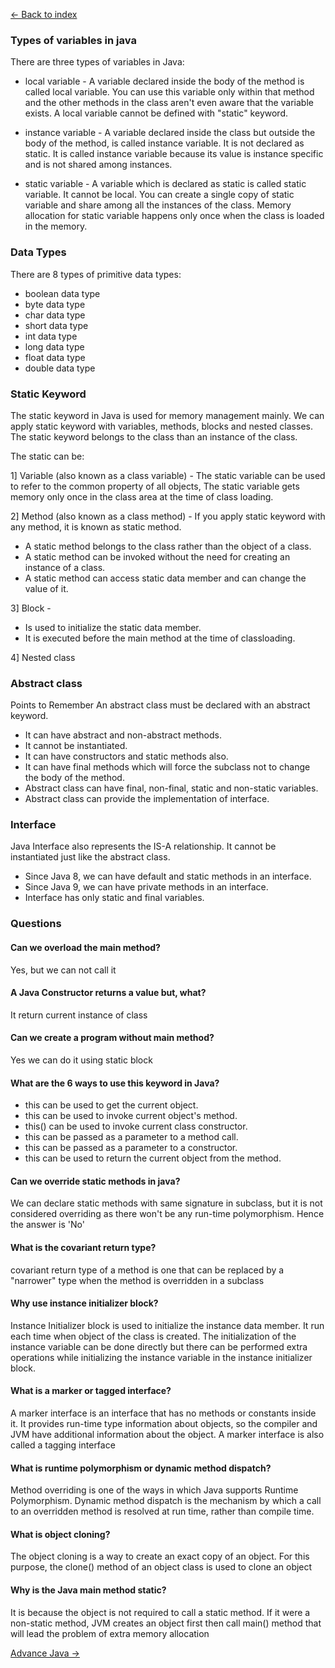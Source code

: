[<- Back to index](https://github.com/rburade21/study)

### Types of variables in java
There are three types of variables in Java:

* local variable -
A variable declared inside the body of the method is called local variable. You can use this variable only within that method and the other methods in the class aren't even aware that the variable exists.
A local variable cannot be defined with "static" keyword.


* instance variable - 
A variable declared inside the class but outside the body of the method, is called instance variable. It is not declared as static.
It is called instance variable because its value is instance specific and is not shared among instances.
* static variable - 
A variable which is declared as static is called static variable. It cannot be local. You can create a single copy of static variable and share among all the instances of the class. Memory allocation for static variable happens only once when the class is loaded in the memory.

### Data Types
There are 8 types of primitive data types:

* boolean data type
* byte data type
* char data type
* short data type
* int data type
* long data type
* float data type
* double data type

### Static Keyword
The static keyword in Java is used for memory management mainly. We can apply static keyword with variables, methods, blocks and nested classes. The static keyword belongs to the class than an instance of the class.

The static can be:

1] Variable (also known as a class variable) - 
The static variable can be used to refer to the common property of all objects, The static variable gets memory only once in the class area at the time of class loading.

2]  Method (also known as a class method) - 
If you apply static keyword with any method, it is known as static method.

* A static method belongs to the class rather than the object of a class.
* A static method can be invoked without the need for creating an instance of a class.
* A static method can access static data member and can change the value of it.

3] Block - 
* Is used to initialize the static data member.
* It is executed before the main method at the time of classloading.

4] Nested class

### Abstract class 

Points to Remember
An abstract class must be declared with an abstract keyword.
* It can have abstract and non-abstract methods.
* It cannot be instantiated.
* It can have constructors and static methods also.
* It can have final methods which will force the subclass not to change the body of the method.
* Abstract class can have final, non-final, static and non-static variables.
* Abstract class can provide the implementation of interface.

### Interface

Java Interface also represents the IS-A relationship. It cannot be instantiated just like the abstract class.
* Since Java 8, we can have default and static methods in an interface.
* Since Java 9, we can have private methods in an interface.
* Interface has only static and final variables.

### Questions

#### Can we overload the main method?
Yes, but we can not call it

#### A Java Constructor returns a value but, what?
It return current instance of class

#### Can we create a program without main method?
Yes we can do it using static block

#### What are the 6 ways to use this keyword in Java?
* this can be used to get the current object.
* this can be used to invoke current object's method.
* this() can be used to invoke current class constructor.
* this can be passed as a parameter to a method call.
* this can be passed as a parameter to a constructor.
* this can be used to return the current object from the method.

#### Can we override static methods in java?
We can declare static methods with same signature in subclass, but it is not considered overriding as there won't be any run-time polymorphism. Hence the answer is 'No'

#### What is the covariant return type?
covariant return type of a method is one that can be replaced by a "narrower" type when the method is overridden in a subclass

#### Why use instance initializer block?
Instance Initializer block is used to initialize the instance data member. It run each time when object of the class is created. The initialization of the instance variable can be done directly but there can be performed extra operations while initializing the instance variable in the instance initializer block.

#### What is a marker or tagged interface?
A marker interface is an interface that has no methods or constants inside it. It provides run-time type information about objects, so the compiler and JVM have additional information about the object. A marker interface is also called a tagging interface

#### What is runtime polymorphism or dynamic method dispatch?
Method overriding is one of the ways in which Java supports Runtime Polymorphism. Dynamic method dispatch is the mechanism by which a call to an overridden method is resolved at run time, rather than compile time.

#### What is object cloning?
The object cloning is a way to create an exact copy of an object. For this purpose, the clone() method of an object class is used to clone an object

#### Why is the Java main method static?
It is because the object is not required to call a static method. If it were a non-static method, JVM creates an object first then call main() method that will lead the problem of extra memory allocation



[Advance Java ->](https://github.com/rburade21/study/blob/master/advance_java.md)
